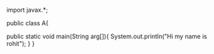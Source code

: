 import javax.*;

public class A{

   public static void main(String arg[]){
           System.out.println("Hi my name is rohit");
   }
}
